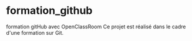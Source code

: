 # formation_github
formation gitHub avec OpenClassRoom
Ce projet est réalisé dans le cadre d'une formation sur Git.
